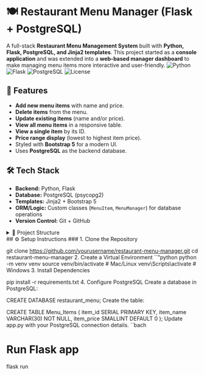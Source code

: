 # 🍽️ Restaurant Menu Manager (Flask + PostgreSQL)
A full-stack **Restaurant Menu Management System** built with **Python, Flask, PostgreSQL, and Jinja2 templates**. This project started as a **console application** and was extended into a **web-based manager dashboard** to make managing menu items more interactive and user-friendly.
![Python](https://img.shields.io/badge/Python-3.10-blue.svg)
![Flask](https://img.shields.io/badge/Flask-2.3-green.svg)
![PostgreSQL](https://img.shields.io/badge/PostgreSQL-15-blue.svg)
![License](https://img.shields.io/badge/License-MIT-yellow.svg)
## 🚀 Features
- **Add new menu items** with name and price.
- **Delete items** from the menu.
- **Update existing items** (name and/or price).
- **View all menu items** in a responsive table.
- **View a single item** by its ID.
- **Price range display** (lowest to highest item price).
- Styled with **Bootstrap 5** for a modern UI.
- Uses **PostgreSQL** as the backend database.

## 🛠️ Tech Stack
- **Backend:** Python, Flask  
- **Database:** PostgreSQL (psycopg2)  
- **Templates:** Jinja2 + Bootstrap 5  
- **ORM/Logic:** Custom classes (`MenuItem`, `MenuManager`) for database operations  
- **Version Control:** Git + GitHub  

<details>
  <summary>📂 Project Structure</summary>

restaurant_menu/
├── app.py # Flask application entry point
├── menu_item.py # MenuItem class (save, update, delete)
├── menu_manager.py # MenuManager class (get_by_name, all_items)
├── templates/ # Jinja2 templates
│ ├── base.html # Common layout (Bootstrap)
│ ├── index.html # Home page
│ ├── menu.html # Restaurant menu table
│ ├── add_item.html # Add item form
│ ├── update_item.html # Update item form
│ ├── view_item.html # Single item details
└── static/ # (Optional) CSS/JS assets

</details>
## ⚙️ Setup Instructions
### 1. Clone the Repository

git clone https://github.com/yourusername/restaurant-menu-manager.git
cd restaurant-menu-manager
2. Create a Virtual Environment
``"python
python -m venv venv
source venv/bin/activate  # Mac/Linux
venv\Scripts\activate     # Windows
3. Install Dependencies

pip install -r requirements.txt
4. Configure PostgreSQL
Create a database in PostgreSQL:

CREATE DATABASE restaurant_menu;
Create the table:

CREATE TABLE Menu_Items (
    item_id SERIAL PRIMARY KEY,
    item_name VARCHAR(30) NOT NULL,
    item_price SMALLINT DEFAULT 0
);
Update app.py with your PostgreSQL connection details.
``bach
# Run Flask app
flask run





